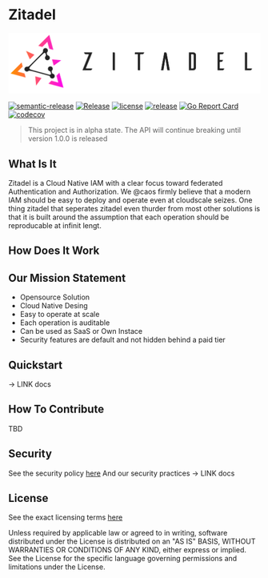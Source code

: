 # Zitadel

![ZITADEL](./docs/img/zitadel-logo-oneline-lightdesign@2x.png)

[![semantic-release](https://img.shields.io/badge/%20%20%F0%9F%93%A6%F0%9F%9A%80-semantic--release-e10079.svg)](https://github.com/semantic-release/semantic-release)
[![Release](https://github.com/caos/zitadel/workflows/Release/badge.svg)](https://github.com/caos/zitadel/actions)
[![license](https://badgen.net/github/license/caos/zitadel/)](https://github.com/caos/zitadel/blob/master/LICENSE)
[![release](https://badgen.net/github/release/caos/zitadel/stable)](https://github.com/caos/zitadel/releases)
[![Go Report Card](https://goreportcard.com/badge/github.com/caos/zitadel)](https://goreportcard.com/report/github.com/caos/zitadel)
[![codecov](https://codecov.io/gh/caos/zitadel/branch/master/graph/badge.svg)](https://codecov.io/gh/caos/zitadel)

> This project is in alpha state. The API will continue breaking until version 1.0.0 is released

## What Is It

Zitadel is a Cloud Native IAM with a clear focus toward federated Authentication and Authorization. We @caos firmly believe that a modern IAM should be easy to deploy and operate even at cloudscale seizes. One thing zitadel that seperates zitadel even thurder from most other solutions is that it is built around the assumption that each operation should be reproducable at infinit lengt.

## How Does It Work

## Our Mission Statement

- Opensource Solution
- Cloud Native Desing
- Easy to operate at scale
- Each operation is auditable
- Can be used as SaaS or Own Instace
- Security features are default and not hidden behind a paid tier

## Quickstart

-> LINK docs

## How To Contribute

TBD

## Security

See the security policy [here](./SECURITY.md)
And our security practices -> LINK docs

## License

See the exact licensing terms [here](./LICENSE)

Unless required by applicable law or agreed to in writing, software distributed under the License is distributed on an "AS IS" BASIS, WITHOUT WARRANTIES OR CONDITIONS OF ANY KIND, either express or implied. See the License for the specific language governing permissions and limitations under the License.
